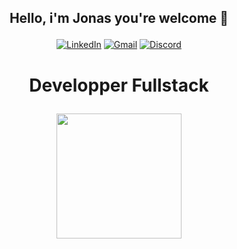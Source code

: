## <p align="center">Hello, i'm Jonas you're welcome 👋</p>

<p align="center"><a href="https://www.linkedin.com/in/jonas-jallet" rel="nofollow"><img alt="LinkedIn" src="https://img.shields.io/badge/LinkedIn-0077B5?style=for-the-badge&logo=linkedin&logoColor=white" style="max-width: 100%;"></a>
<a href="mailto:jonas.jallet@gmail.com"><img src="https://img.shields.io/badge/Gmail-D14836?style=for-the-badge&logo=gmail&logoColor=white" alt="Gmail" style="max-width: 100%;"></a>
<a href="https://discordapp.com/users/160507796633157633"><img src="https://img.shields.io/badge/Discord-7289DA?style=for-the-badge&logo=discord&logoColor=white" alt="Discord" style="max-width: 100%;"></a></p>

# <p align="center">Developper Fullstack</p>
<p align="center"><a href="https://wobz.fr/"><img style="width: 200px;" src="https://github.com/JonasJallet/JonasJallet/assets/108140644/20543727-476b-49fd-991d-f3cce323179c"></a></p>




